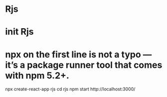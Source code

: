 # Rjs

# init Rjs
# npx on the first line is not a typo — it’s a package runner tool that comes with npm 5.2+.
npx create-react-app rjs
cd rjs
npm start
http://localhost:3000/
